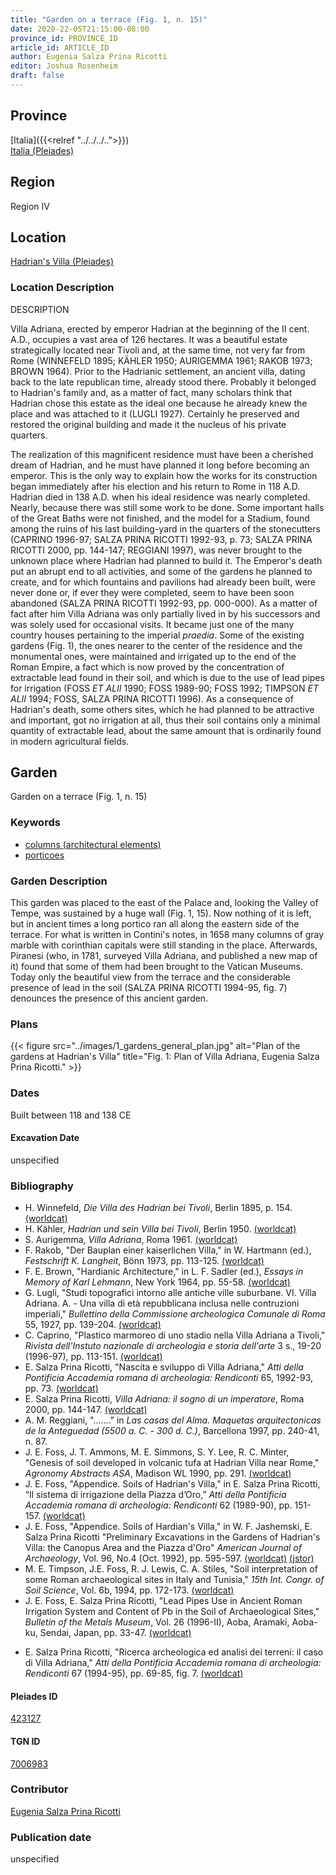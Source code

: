 ```yaml
---
title: "Garden on a terrace (Fig. 1, n. 15)"
date: 2020-22-05T21:15:00-08:00
province_id: PROVINCE_ID
article_id: ARTICLE_ID
author: Eugenia Salza Prina Ricotti
editor: Joshua Rosenheim
draft: false
---
```


## Province

[Italia]({{<relref "../../../..">}}) \
[Italia (Pleiades)](https://pleiades.stoa.org/places/1052)

## Region

Region IV
<!-- find link to Italia, Regio IV: Samnium? -->

## Location

[Hadrian's Villa (Pleiades)](https://pleiades.stoa.org/places/423127)

### Location Description

DESCRIPTION

Villa Adriana, erected by emperor Hadrian at the beginning of the II cent. A.D., occupies a vast area of 126 hectares. It was a beautiful estate strategically located near Tivoli and, at the same time, not very far from Rome (WINNEFELD 1895; KÄHLER 1950; AURIGEMMA 1961; RAKOB 1973; BROWN 1964). Prior to the Hadrianic settlement, an ancient villa, dating back to the late republican time, already stood there. Probably it belonged to Hadrian's family and, as a matter of fact, many scholars think that Hadrian chose this estate as the ideal one because he already knew the place and was attached to it (LUGLI 1927). Certainly he preserved and restored the original building and made it the nucleus of his private quarters.

The realization of this magnificent residence must have been a cherished dream of Hadrian, and he must have planned it long before becoming an emperor. This is the only way to explain how the works for its construction began immediately after his election and his return to Rome in 118 A.D. Hadrian died in 138 A.D. when his ideal residence was nearly completed. Nearly, because there was still some work to be done. Some important halls of the Great Baths were not finished, and the model for a Stadium, found among the ruins of his last building-yard in the quarters of the stonecutters (CAPRINO 1996-97; SALZA PRINA RICOTTI 1992-93, p. 73; SALZA PRINA RICOTTI 2000, pp. 144-147; REGGIANI 1997), was never brought to the unknown place where Hadrian had planned to build it. The Emperor's death put an abrupt end to all activities, and some of the gardens he planned to create, and for which fountains and pavilions had already been built, were never done or, if ever they were completed, seem to have been soon abandoned (SALZA PRINA RICOTTI 1992-93, pp. 000-000). As a matter of fact after him Villa Adriana was only partially lived in by his successors and was solely used for occasional visits. It became just one of the many country houses pertaining to the imperial *praedia*. Some of the existing gardens (Fig. 1), the ones nearer to the center of the residence and the monumental ones, were maintained and irrigated up to the end of the Roman Empire, a fact which is now proved by the concentration of extractable lead found in their soil, and which is due to the use of lead pipes for irrigation (FOSS *ET ALII* 1990; FOSS 1989-90; FOSS 1992; TIMPSON *ET ALII* 1994; FOSS, SALZA PRINA RICOTTI 1996). As a consequence of Hadrian's death, some others sites, which he had planned to be attractive and important, got no irrigation at all, thus their soil contains only a minimal quantity of extractable lead, about the same amount that is ordinarily found in modern agricultural fields.

## Garden

Garden on a terrace (Fig. 1, n. 15)

### Keywords

- [columns (architectural elements)](http://vocab.getty.edu/page/aat/300001571)
- [porticoes](http://vocab.getty.edu/page/aat/300004145)

### Garden Description

This garden was placed to the east of the Palace and, looking the Valley of Tempe, was sustained by a huge wall (Fig. 1, 15). Now nothing of it is left, but in ancient times a long portico ran all along the eastern side of the terrace. For what is written in Contini's notes, in 1658 many columns of gray marble with corinthian capitals were still standing in the place. Afterwards, Piranesi (who, in 1781, surveyed Villa Adriana, and published a new map of it) found that some of them had been brought to the Vatican Museums. Today only the beautiful view from the terrace and the considerable presence of lead in the soil (SALZA PRINA RICOTTI 1994-95, fig. 7) denounces the presence of this ancient garden.

### Plans

{{< figure src="../images/1_gardens_general_plan.jpg" alt="Plan of the gardens at Hadrian's Villa" title="Fig. 1: Plan of Villa Adriana, Eugenia Salza Prina Ricotti." >}}

### Dates

Built between 118 and 138 CE

#### Excavation Date

unspecified

### Bibliography

<!-- Bibliography for Location Description -->
* H. Winnefeld, *Die Villa des Hadrian bei Tivoli*, Berlin 1895, p. 154. [(worldcat)](http://www.worldcat.org/oclc/12847711)
* H. Kähler, *Hadrian und sein Villa bei Tivoli*, Berlin 1950. [(worldcat)](http://www.worldcat.org/oclc/1034105)
* S. Aurigemma, *Villa Adriana*, Roma 1961. [(worldcat)](http://www.worldcat.org/oclc/646837399)
* F. Rakob, "Der Bauplan einer kaiserlichen Villa," in W. Hartmann (ed.), *Festschrift K. Langheit*, Bönn 1973, pp. 113-125. [(worldcat)](http://www.worldcat.org/oclc/300184474)
* F. E. Brown, "Hardianic Architecture," in L. F. Sadler (ed.), *Essays in Memory of Karl Lehmann*, New York 1964, pp. 55-58. [(worldcat)](http://www.worldcat.org/oclc/911991480)
* G. Lugli, "Studi topografici intorno alle antiche ville suburbane. VI. Villa Adriana. A. - Una villa di età repubblicana inclusa nelle contruzioni imperiali," *Bullettino della Commissione archeologica Comunale di Roma* 55, 1927, pp. 139-204. [(worldcat)](http://www.worldcat.org/oclc/1716088)
* C. Caprino, "Plastico marmoreo di uno stadio nella Villa Adriana a Tivoli," *Rivista dell'Instuto nazionale di archeologia e storia dell'arte* 3 s., 19-20 (1996-97), pp. 113-151. [(worldcat)](http://www.worldcat.org/oclc/1754035)
* E. Salza Prina Ricotti, "Nascita e sviluppo di Villa Adriana," *Atti della Pontificia Accademia romana di archeologia: Rendiconti* 65, 1992-93, pp. 73. [(worldcat)](http://www.worldcat.org/oclc/797448140)
* E. Salza Prina Ricotti, *Villa Adriana: il sogno di un imperatore*, Roma 2000, pp. 144-147. [(worldcat)](http://www.worldcat.org/oclc/46784026)
* A. M. Reggiani, "......." in *Las casas del Alma. Maquetas arquitectonicas de la Anteguedad (5500 a. C. - 300 d. C.)*, Barcellona 1997, pp. 240-41, n. 87. <!-- Title needed --><!-- worldcat link needed -->
* J. E. Foss, J. T. Ammons, M. E. Simmons, S. Y. Lee, R. C. Minter, "Genesis of soil developed in volcanic tufa at Hadrian Villa near Rome," *Agronomy Abstracts ASA*, Madison WL 1990, pp. 291. [(worldcat)](http://www.worldcat.org/oclc/1644021)
* J. E. Foss, "Appendice. Soils of Hadrian's Villa," in E. Salza Prina Ricotti, “Il sistema di irrigazione della Piazza d’Oro,” *Atti della Pontificia Accademia romana di archeologia: Rendiconti* 62 (1989-90), pp. 151-157. [(worldcat)](http://www.worldcat.org/oclc/1074521932)
* J. E. Foss, "Appendice. Soils of Hardian's Villa," in W. F. Jashemski, E. Salza Prina Ricotti "Preliminary Excavations in the Gardens of Hadrian's Villa: the Canopus Area and the Piazza d'Oro" *American Journal of Archaeology*, Vol. 96, No.4 (Oct. 1992), pp. 595-597. [(worldcat)](http://www.worldcat.org/oclc/1032864253)<!-- worldcat link is for the journal, not the specific issue thereof --> [(jstor)](http://www.jstor.org/stable/505186)
* M. E. Timpson, J.E. Foss, R. J. Lewis, C. A. Stiles, "Soil interpretation of some Roman archaeological sites in Italy and Tunisia," *15th Int. Congr. of Soil Science*, Vol. 6b, 1994, pp. 172-173. [(worldcat)](http://www.worldcat.org/oclc/32679652)
* J. E. Foss, E. Salza Prina Ricotti, "Lead Pipes Use in Ancient Roman Irrigation System and Content of Pb in the Soil of Archaeological Sites," *Bulletin of the Metals Museum*, Vol. 26 (1996-II), Aoba, Aramaki, Aoba-ku, Sendai, Japan, pp. 33-47. [(worldcat)](http://www.worldcat.org/oclc/1040851034)
<!-- Bibliography for Garden Description -->
* E. Salza Prina Ricotti, "Ricerca archeologica ed analisi dei terreni: il caso di Villa Adriana," *Atti della Pontificia Accademia romana di archeologia: Rendiconti* 67 (1994-95), pp. 69-85, fig. 7. [(worldcat)](http://www.worldcat.org/oclc/1006002216) <!-- link to specific issue needed -->

#### Pleiades ID

[423127](https://pleiades.stoa.org/places/423127)
<!-- this is the Pleiades ID for Villa Hadriani, awaiting publication of a place resource for this specific garden within Villa Hadriani -->

#### TGN ID

[7006983](http://vocab.getty.edu/page/tgn/7006983)
<!-- this is the TGN ID for Hadrian's Villa, not for this particular garden -->

### Contributor

[Eugenia Salza Prina Ricotti](http://worldcat.org/identities/lccn-n84111978/)

### Publication date

unspecified
